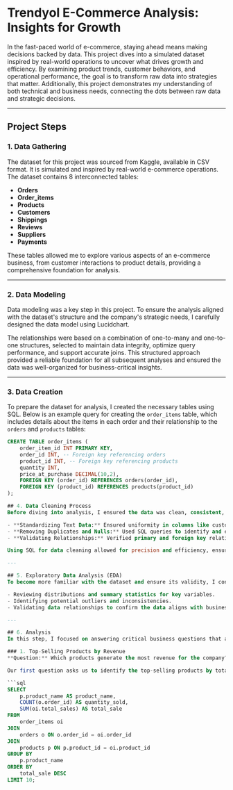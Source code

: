# Trendyol E-Commerce Analysis: Insights for Growth

In the fast-paced world of e-commerce, staying ahead means making decisions backed by data. This project dives into a simulated dataset inspired by real-world operations to uncover what drives growth and efficiency. By examining product trends, customer behaviors, and operational performance, the goal is to transform raw data into strategies that matter. Additionally, this project demonstrates my understanding of both technical and business needs, connecting the dots between raw data and strategic decisions.

---

## Project Steps

### 1. Data Gathering

The dataset for this project was sourced from Kaggle, available in CSV format. It is simulated and inspired by real-world e-commerce operations. The dataset contains 8 interconnected tables:

- **Orders**  
- **Order_items**  
- **Products**  
- **Customers**  
- **Shippings**  
- **Reviews**  
- **Suppliers**  
- **Payments**  

These tables allowed me to explore various aspects of an e-commerce business, from customer interactions to product details, providing a comprehensive foundation for analysis.

---

### 2. Data Modeling

Data modeling was a key step in this project. To ensure the analysis aligned with the dataset's structure and the company's strategic needs, I carefully designed the data model using Lucidchart.

The relationships were based on a combination of one-to-many and one-to-one structures, selected to maintain data integrity, optimize query performance, and support accurate joins. This structured approach provided a reliable foundation for all subsequent analyses and ensured the data was well-organized for business-critical insights.

---

### 3. Data Creation

To prepare the dataset for analysis, I created the necessary tables using SQL. Below is an example query for creating the `order_items` table, which includes details about the items in each order and their relationship to the `orders` and `products` tables:

```sql
CREATE TABLE order_items (
    order_item_id INT PRIMARY KEY,
    order_id INT, -- Foreign key referencing orders
    product_id INT, -- Foreign key referencing products
    quantity INT,
    price_at_purchase DECIMAL(10,2),
    FOREIGN KEY (order_id) REFERENCES orders(order_id),
    FOREIGN KEY (product_id) REFERENCES products(product_id)
);

## 4. Data Cleaning Process
Before diving into analysis, I ensured the data was clean, consistent, and ready for querying using SQL. Key steps included:

- **Standardizing Text Data:** Ensured uniformity in columns like customer names and product categories using SQL functions such as `TRIM()` and `LOWER()`.
- **Removing Duplicates and Nulls:** Used SQL queries to identify and eliminate duplicate rows and handle missing values, maintaining data integrity.
- **Validating Relationships:** Verified primary and foreign key relationships across tables using SQL to ensure accurate joins and referential integrity.

Using SQL for data cleaning allowed for precision and efficiency, ensuring the dataset was ready for detailed analysis and strategic decision-making.

---

## 5. Exploratory Data Analysis (EDA)
To become more familiar with the dataset and ensure its validity, I conducted exploratory data analysis. This involved:

- Reviewing distributions and summary statistics for key variables.
- Identifying potential outliers and inconsistencies.
- Validating data relationships to confirm the data aligns with business logic.

---

## 6. Analysis
In this step, I focused on answering critical business questions that align with common industry challenges and my own experience. These questions were designed to address the most relevant insights for the business. Each question is backed by SQL queries, analyses, and actionable strategies.

### 1. Top-Selling Products by Revenue
**Question:** Which products generate the most revenue for the company?

Our first question asks us to identify the top-selling products by total revenue. Understanding which products generate the most revenue helps the company prioritize inventory, refine pricing strategies, and plan targeted promotions.

```sql
SELECT  
    p.product_name AS product_name,  
    COUNT(o.order_id) AS quantity_sold,  
    SUM(oi.total_sales) AS total_sale  
FROM  
    order_items oi  
JOIN  
    orders o ON o.order_id = oi.order_id  
JOIN  
    products p ON p.product_id = oi.product_id  
GROUP BY  
    p.product_name  
ORDER BY  
    total_sale DESC  
LIMIT 10;
